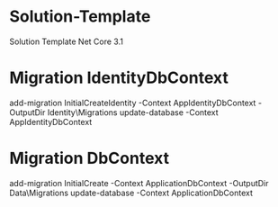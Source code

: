 # Solution-Template
Solution Template Net Core 3.1

 # Migration IdentityDbContext
add-migration InitialCreateIdentity -Context AppIdentityDbContext -OutputDir Identity\Migrations
update-database -Context AppIdentityDbContext 

# Migration DbContext
add-migration InitialCreate -Context ApplicationDbContext -OutputDir Data\Migrations
update-database -Context ApplicationDbContext 

